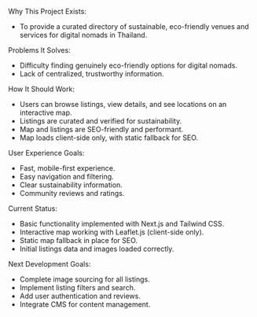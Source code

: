 Why This Project Exists:
- To provide a curated directory of sustainable, eco-friendly venues and services for digital nomads in Thailand.

Problems It Solves:
- Difficulty finding genuinely eco-friendly options for digital nomads.
- Lack of centralized, trustworthy information.

How It Should Work:
- Users can browse listings, view details, and see locations on an interactive map.
- Listings are curated and verified for sustainability.
- Map and listings are SEO-friendly and performant.
- Map loads client-side only, with static fallback for SEO.

User Experience Goals:
- Fast, mobile-first experience.
- Easy navigation and filtering.
- Clear sustainability information.
- Community reviews and ratings.

Current Status:
- Basic functionality implemented with Next.js and Tailwind CSS.
- Interactive map working with Leaflet.js (client-side only).
- Static map fallback in place for SEO.
- Initial listings data and images loaded correctly.

Next Development Goals:
- Complete image sourcing for all listings.
- Implement listing filters and search.
- Add user authentication and reviews.
- Integrate CMS for content management.
